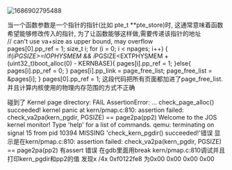 ![1686902795488](https://github.com/Leavaway/csnotes/assets/86211987/25c813e9-e0d7-4dec-912c-cb8c7385afda)
 
当一个函数参数是一个指针的指针(比如 pte_t **pte_store)时, 这通常意味着函数希望能够修改传入的指针, 为了让函数能够这样做,需要传递该指针的地址</br>
// can't use va+size as upper bound, may overflow</br>
	pages[0].pp_ref = 1;
 size_t i;
	for (i = 0; i < npages; i++) {
		if(i*PGSIZE>=IOPHYSMEM && i*PGSIZE<EXTPHYSMEM + (uint32_t)boot_alloc(0) - KERNBASE){
			pages[i].pp_ref = 1;
		}else{
			pages[i].pp_ref = 0;
		}
		pages[i].pp_link = page_free_list;
		page_free_list = &pages[i];
	}
	pages[0].pp_ref = 1;
 这段代码把所有页面都加进了page_free_list. 并且计算内核使用的物理内存范围的方式不正确

 碰到了 Kernel page directory: FAIL 
    AssertionError: ...
         check_page_alloc() succeeded!
         kernel panic at kern/pmap.c:810: assertion failed: check_va2pa(kern_pgdir, PGSIZE) == page2pa(pp2)
         Welcome to the JOS kernel monitor!
         Type 'help' for a list of commands.
         qemu: terminating on signal 15 from pid 10394
    MISSING 'check_kern_pgdir\(\) succeeded!'错误 显示是在kern/pmap.c:810: assertion failed: check_va2pa(kern_pgdir, PGSIZE) == page2pa(pp2) 有assert 错误
    在gdb里面用break kern/pmap.c:810调试并且打印kern_pgdir和pp2的值
    发现x /4x 0xf0122fe8 为0x00 0x00 0x00 0x00 

